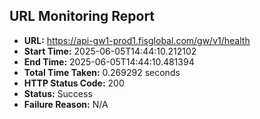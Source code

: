 ## URL Monitoring Report

- **URL:** https://api-gw1-prod1.fisglobal.com/gw/v1/health
- **Start Time:** 2025-06-05T14:44:10.212102
- **End Time:** 2025-06-05T14:44:10.481394
- **Total Time Taken:** 0.269292 seconds
- **HTTP Status Code:** 200
- **Status:** Success
- **Failure Reason:** N/A
